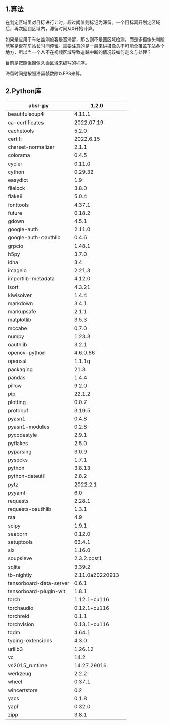 ## 1.算法

在划定区域里对目标进行计时，超过阈值则标记为滞留。一个目标离开划定区域后，再次回到区域内，滞留时间从0开始计算。

如果是应用于车站监测旅客是否滞留，那么则不是画区域检测，而是多摄像头判断旅客是否在车站长时间停留。需要注意的是一般来讲摄像头不可能全覆盖车站各个地方，所以当一个人不在视频区域导致追踪中断的情况该如何定义与处理？

目前是按照但摄像头画区域来编写的程序。

滞留时间是按照滞留帧数除以FPS来算。

## 2.Python库

| absl-py                 | 1.2.0           |      |
| ----------------------- | --------------- | ---- |
| beautifulsoup4          | 4.11.1          |      |
| ca-certificates         | 2022.07.19      |      |
| cachetools              | 5.2.0           |      |
| certifi                 | 2022.6.15       |      |
| charset-normalizer      | 2.1.1           |      |
| colorama                | 0.4.5           |      |
| cycler                  | 0.11.0          |      |
| cython                  | 0.29.32         |      |
| easydict                | 1.9             |      |
| filelock                | 3.8.0           |      |
| flake8                  | 5.0.4           |      |
| fonttools               | 4.37.1          |      |
| future                  | 0.18.2          |      |
| gdown                   | 4.5.1           |      |
| google-auth             | 2.11.0          |      |
| google-auth-oauthlib    | 0.4.6           |      |
| grpcio                  | 1.48.1          |      |
| h5py                    | 3.7.0           |      |
| idna                    | 3.4             |      |
| imageio                 | 2.21.3          |      |
| importlib-metadata      | 4.12.0          |      |
| isort                   | 4.3.21          |      |
| kiwisolver              | 1.4.4           |      |
| markdown                | 3.4.1           |      |
| markupsafe              | 2.1.1           |      |
| matplotlib              | 3.5.3           |      |
| mccabe                  | 0.7.0           |      |
| numpy                   | 1.23.3          |      |
| oauthlib                | 3.2.1           |      |
| opencv-python           | 4.6.0.66        |      |
| openssl                 | 1.1.1q          |      |
| packaging               | 21.3            |      |
| pandas                  | 1.4.4           |      |
| pillow                  | 9.2.0           |      |
| pip                     | 22.1.2          |      |
| plotting                | 0.0.7           |      |
| protobuf                | 3.19.5          |      |
| pyasn1                  | 0.4.8           |      |
| pyasn1-modules          | 0.2.8           |      |
| pycodestyle             | 2.9.1           |      |
| pyflakes                | 2.5.0           |      |
| pyparsing               | 3.0.9           |      |
| pysocks                 | 1.7.1           |      |
| python                  | 3.8.13          |      |
| python-dateutil         | 2.8.2           |      |
| pytz                    | 2022.2.1        |      |
| pyyaml                  | 6.0             |      |
| requests                | 2.28.1          |      |
| requests-oauthlib       | 1.3.1           |      |
| rsa                     | 4.9             |      |
| scipy                   | 1.9.1           |      |
| seaborn                 | 0.12.0          |      |
| setuptools              | 63.4.1          |      |
| six                     | 1.16.0          |      |
| soupsieve               | 2.3.2.post1     |      |
| sqlite                  | 3.39.2          |      |
| tb-nightly              | 2.11.0a20220913 |      |
| tensorboard-data-server | 0.6.1           |      |
| tensorboard-plugin-wit  | 1.8.1           |      |
| torch                   | 1.12.1+cu116    |      |
| torchaudio              | 0.12.1+cu116    |      |
| torchreid               | 0.1.1           |      |
| torchvision             | 0.13.1+cu116    |      |
| tqdm                    | 4.64.1          |      |
| typing-extensions       | 4.3.0           |      |
| urllib3                 | 1.26.12         |      |
| vc                      | 14.2            |      |
| vs2015_runtime          | 14.27.29016     |      |
| werkzeug                | 2.2.2           |      |
| wheel                   | 0.37.1          |      |
| wincertstore            | 0.2             |      |
| yacs                    | 0.1.8           |      |
| yapf                    | 0.32.0          |      |
| zipp                    | 3.8.1           |      |